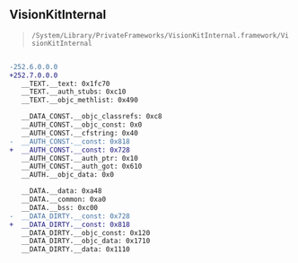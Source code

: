 ## VisionKitInternal

> `/System/Library/PrivateFrameworks/VisionKitInternal.framework/VisionKitInternal`

```diff

-252.6.0.0.0
+252.7.0.0.0
   __TEXT.__text: 0x1fc70
   __TEXT.__auth_stubs: 0xc10
   __TEXT.__objc_methlist: 0x490

   __DATA_CONST.__objc_classrefs: 0xc8
   __AUTH_CONST.__objc_const: 0x0
   __AUTH_CONST.__cfstring: 0x40
-  __AUTH_CONST.__const: 0x818
+  __AUTH_CONST.__const: 0x728
   __AUTH_CONST.__auth_ptr: 0x10
   __AUTH_CONST.__auth_got: 0x610
   __AUTH.__objc_data: 0x0

   __DATA.__data: 0xa48
   __DATA.__common: 0xa0
   __DATA.__bss: 0xc00
-  __DATA_DIRTY.__const: 0x728
+  __DATA_DIRTY.__const: 0x818
   __DATA_DIRTY.__objc_const: 0x120
   __DATA_DIRTY.__objc_data: 0x1710
   __DATA_DIRTY.__data: 0x1110

```
